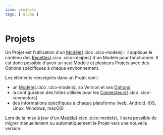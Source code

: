 ```yaml
---
icon: projects
tags: [ alpha ]
---
```

# Projets

Un Projet est l'utilisation d'un [Modèle](/fr/concepts/catalog/models/){.cico .cico-models} : il applique le contenu des [Recettes](/fr/concepts/catalog/recipes/){.cico .cico-recipes} d'un Modèle pour fonctionner. Il est donc possible d'avoir un seul Modèle et plusieurs Projets avec des Options spécifiques à chaque environnement.

Les éléments renseignés dans un Projet sont :

- un [Modèle](/fr/concepts/catalog/models/){.cico .cico-models}, sa Version et ses [Options](/fr/concepts/recipes/options/)
- la configuration des hôtes utilisés pour les [Connecteurs](/fr/concepts/endpoints/connectors/){.cico .cico-connectors}
- des informations spécifiques à chaque plateforme (web, Android, iOS, Linux, Windows, macOS)

Lors de la mise à jour d'un [Modèle](/fr/concepts/catalog/models/){.cico .cico-models}, il sera possible de migrer manuellement ou automatiquement le Projet vers une nouvelle version.

